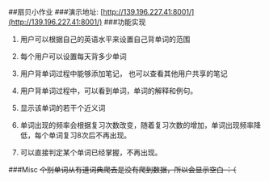 ##扇贝小作业
###演示地址:
[http://139.196.227.41:8001/](http://139.196.227.41:8001/)
###功能实现
1. 用户可以根据自己的英语水平来设置自己背单词的范围

2. 每个用户可以设置每天背多少单词

3. 用户背单词过程中能够添加笔记， 也可以查看其他用户共享的笔记

4. 用户背单词过程中，可以看到单词，单词的解释和例句。

5. 显示该单词的若干个近义词
6. 单词出现的频率会根据复习次数改变，随着复习次数的增加，单词出现频率降低，每个单词复习8次后不再出现。
7. 可以直接判定某个单词已经掌握，不再出现。  

###Misc
~~个别单词从有道词典爬去是没有爬到数据，所以会显示空白 ：（~~

